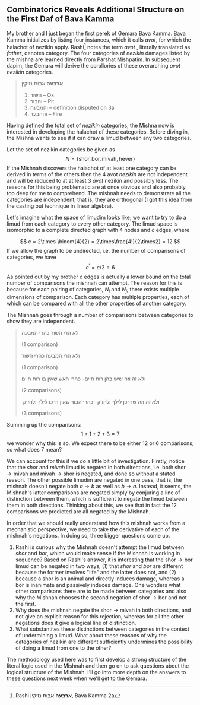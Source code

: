 ## Combinatorics Reveals Additional Structure on the First Daf of Bava Kamma

My brother and I just began the first perek of Gemara Bava Kamma. Bava Kamma initializes by listing four instances, which it calls *avot*, for which the halachot of nezikin apply. Rashi[^1] notes the term *avot* , literally translated as *father*, denotes category. The four categories of *nezikin* damages listed by the mishna are learned directly from Parshat Mishpatim. In subsequent dapim, the Gemara will derive the corollories of these overarching *avot nezikin* categories. 

[^1]: Rashi **ארבעה** אבות נזיקין, Bava Kamma 2a

>  **ארבעה** אבות נזיקין 
>
>  1. השור  – Ox
>  2. והבור – Pit
>  3. והמבעה – definition disputed on 3a
>  4. וההבער – Fire

Having defined the total set of *nezikin* categories, the Mishna now is interested in developing the halachot of these categories. Before diving in, the Mishna wants to see if it can draw a limud between any two categories. 

Let the set of nezikin categories be given as 
$$
N = \big \{ \text{shor}, \text{bor}, \text{mivah}, \text{hever}\big \}
$$
If the Mishnah discovers the halachot of at least one category can be derived in terms of the others then the $4$ avot *nezikin* are not independent and will be reduced to at at least $3$ *avot* nezikin and possibly less. The reasons for this being problematic are at once obvious and also probably too deep for me to comprehend.  The mishnah needs to demonstrate all the categories are independent, that is, they are orthogonal (I got this idea from the casting out technique in linear algebra).  

Let's imagine what the space of limudim looks like; we want to try to do a limud from each category to every other category. The limud space is isomorphic to a complete directed graph with $4$ nodes and $c$ edges, where 


$$
c = 2\times \binom{4}{2} = 2\times\frac{4!}{2\times2} = 12
$$
If we allow the graph to be undirected, i.e. the number of comparisons of categories, we have
$$
c^\prime = c/2 = 6
$$
As pointed out by my brother $c$ edges is actually a lower bound on the total number of comparisons the mishnah can attempt. The reason for this is because for each pairing of categories, $N_i$ and $N_j$, there exists multiple dimensions of comparison. Each category has multiple properties, each of which can be compared with all the other properties of another category. 

The Mishnah goes through a number of comparisons between categories to show they are independent. 

> לא הרי השור כהרי המבעה 
>
> (1 comparison)
>
>  ולא הרי המבעה כהרי השור 
>
> (1 comparison)
>
> ולא זה וזה שיש בהן רוח חיים– כהרי האש שאין בו רוח חיים
>
> (2 comparisons)
>
>  ולא זה וזה שדרכן לילך ולהזיק –כהרי הבור שאין דרכו לילך ולהזיק
>
> (3 comparisons)

Summing up the comparisons: 
$$
1 + 1 + 2 + 3 = 7
$$
we wonder why this is so. We expect there to be either $12$ or $6$ comparisons, so what does $7$ mean?

We can account for this if we do a little bit of investigation. Firstly, notice that the *shor* and *mivah* limud is negated in both directions, i.e. both $\text{shor} \to \text{mivah}$ and $\text{mivah} \to \text{shor}$ is negated, and done so without a stated reason. The other possible limudim are negated in one pass, that is, the mishnah doesn't negate both $a\to b$ as well as $b \to a$. Instead, it seems, the Mishnah's latter comparisons are negated simply by conjuring a line of distinction between them, which is sufficient to negate the limud between them in both directions. Thinking about this, we see that in fact the $12$ comparisons we predicted are all negated by the Mishnah. 

In order that we should really understand how this mishnah works from a mechanistic perspective, we need to take the derivative of each of the mishnah's negations. In doing so, three bigger questions come up. 

1. Rashi is curious why the Mishnah doesn't attempt the limud between *shor* and *bor*, which would make sense if the Mishnah is working in sequence? Based on Rashi's answer, it is interesting that the $\text{shor} \to \text{bor}$ limud can be negated in two ways, (1) that *shor* and *bor* are different because the former involves "life" and the latter does not, and (2) because a shor is an animal and directly induces damage, whereas a bor is inanimate and passively induces damage.  One wonders what other comparisons there are to be made between categories and also why the Mishnah chooses the second negation of $\text{shor} \to \text{bor}$ and not the first.
2. Why does the mishnah negate the $\text{shor} \to \text{mivah}$ in both directions, and not give an explicit reason for this rejection, whereas for all the other negations does it give a logical line of distinction. 
3. What substantites these distinctions between categories in the context of undermining a limud. What about these reasons of why the categories of nezikin are different sufficiently undermines the possibility of doing a limud from one to the other?


The methodology used here was to first develop a strong structure of the literal logic used in the Mishnah and then go on to ask questions about the logical structure of the Mishnah. I'll go into more depth on the answers to these questions next week when we'll get to the Gemara. 








